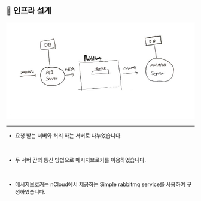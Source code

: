 ## 📌 인프라 설계
![Infra Architecture](/image/Infra(20200817).jpg)

***

* 요청 받는 서버와 처리 하는 서버로 나누었습니다.

<br>

* 두 서버 간의 통신 방법으로 메시지브로커를 이용하였습니다.

<br>

* 메시지브로커는 nCloud에서 제공하는 Simple rabbitmq service를 사용하여 구성하였습니다.
